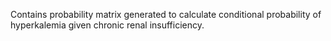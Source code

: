 Contains probability matrix generated to calculate conditional probability of hyperkalemia given chronic renal insufficiency.
